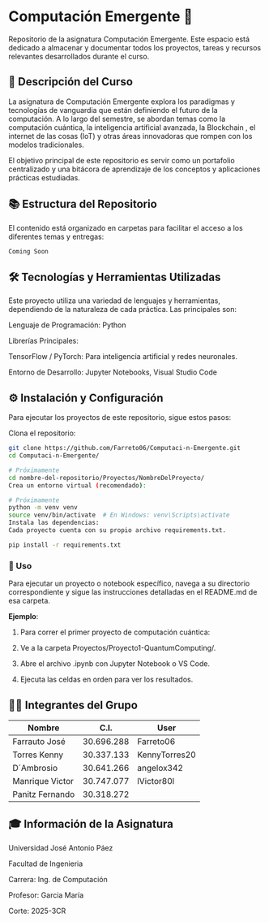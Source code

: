
# Computación Emergente 🚀
Repositorio de la asignatura Computación Emergente. Este espacio está dedicado a almacenar y documentar todos los proyectos, tareas y recursos relevantes desarrollados durante el curso.

## 📝 Descripción del Curso
La asignatura de Computación Emergente explora los paradigmas y tecnologías de vanguardia que están definiendo el futuro de la computación. A lo largo del semestre, se abordan temas como la computación cuántica, la inteligencia artificial avanzada, la Blockchain , el internet de las cosas (IoT) y otras áreas innovadoras que rompen con los modelos tradicionales.

El objetivo principal de este repositorio es servir como un portafolio centralizado y una bitácora de aprendizaje de los conceptos y aplicaciones prácticas estudiadas.

## 📚 Estructura del Repositorio
El contenido está organizado en carpetas para facilitar el acceso a los diferentes temas y entregas:

```
Coming Soon
```

## 🛠️ Tecnologías y Herramientas Utilizadas
Este proyecto utiliza una variedad de lenguajes y herramientas, dependiendo de la naturaleza de cada práctica. Las principales son:

Lenguaje de Programación: Python 

Librerías Principales:

TensorFlow / PyTorch: Para inteligencia artificial y redes neuronales.

Entorno de Desarrollo: Jupyter Notebooks, Visual Studio Code

## ⚙️ Instalación y Configuración
Para ejecutar los proyectos de este repositorio, sigue estos pasos:

Clona el repositorio:

``` Bash
git clone https://github.com/Farreto06/Computaci-n-Emergente.git
cd Computaci-n-Emergente/
```
``` Bash
# Próximamente
cd nombre-del-repositorio/Proyectos/NombreDelProyecto/
Crea un entorno virtual (recomendado):
```
``` Bash
# Próximamente
python -m venv venv
source venv/bin/activate  # En Windows: venv\Scripts\activate
Instala las dependencias:
Cada proyecto cuenta con su propio archivo requirements.txt.
```
``` Bash
pip install -r requirements.txt
```
### 🚀 Uso
Para ejecutar un proyecto o notebook específico, navega a su directorio correspondiente y sigue las instrucciones detalladas en el README.md de esa carpeta.

**Ejemplo**:
1. Para correr el primer proyecto de computación cuántica:

2. Ve a la carpeta Proyectos/Proyecto1-QuantumComputing/.

3. Abre el archivo .ipynb con Jupyter Notebook o VS Code.

4. Ejecuta las celdas en orden para ver los resultados.

## 👨‍💻 Integrantes del Grupo

| Nombre          | C.I.       | User          |
| --------------- | ---------- | ------------- |
| Farrauto José   | 30.696.288 | Farreto06     |
| Torres Kenny    | 30.337.133 | KennyTorres20 |
| D´Ambrosio      | 30.641.266 | angelox342 |
| Manrique Victor | 30.747.077 | lVictor80l |
| Panitz Fernando | 30.318.272 |  |

## 🎓 Información de la Asignatura
Universidad José Antonio Páez

Facultad de Ingenieria

Carrera: Ing. de Computación

Profesor: Garcia María

Corte: 2025-3CR
